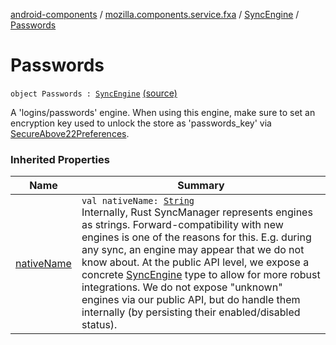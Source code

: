 [android-components](../../index.md) / [mozilla.components.service.fxa](../index.md) / [SyncEngine](index.md) / [Passwords](./-passwords.md)

# Passwords

`object Passwords : `[`SyncEngine`](index.md) [(source)](https://github.com/mozilla-mobile/android-components/blob/master/components/service/firefox-accounts/src/main/java/mozilla/components/service/fxa/Config.kt#L73)

A 'logins/passwords' engine. When using this engine, make sure to set an encryption key used to unlock the store
as 'passwords_key' via [SecureAbove22Preferences](../../mozilla.components.lib.dataprotect/-secure-above22-preferences/index.md).

### Inherited Properties

| Name | Summary |
|---|---|
| [nativeName](native-name.md) | `val nativeName: `[`String`](https://kotlinlang.org/api/latest/jvm/stdlib/kotlin/-string/index.html)<br>Internally, Rust SyncManager represents engines as strings. Forward-compatibility with new engines is one of the reasons for this. E.g. during any sync, an engine may appear that we do not know about. At the public API level, we expose a concrete [SyncEngine](index.md) type to allow for more robust integrations. We do not expose "unknown" engines via our public API, but do handle them internally (by persisting their enabled/disabled status). |
